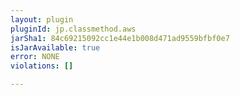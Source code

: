 ```yaml
---
layout: plugin
pluginId: jp.classmethod.aws
jarSha1: 84c69215092cc1e44e1b008d471ad9559bfbf0e7
isJarAvailable: true
error: NONE
violations: []

---
```

